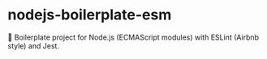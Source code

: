 # nodejs-boilerplate-esm
📜 Boilerplate project for Node.js (ECMAScript modules) with ESLint (Airbnb style) and Jest.
